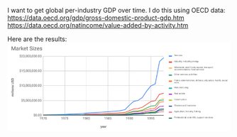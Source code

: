 I want to get global per-industry GDP over time.
I do this using OECD data:
https://data.oecd.org/gdp/gross-domestic-product-gdp.htm
https://data.oecd.org/natincome/value-added-by-activity.htm

Here are the results:
![graph of global per-industry GDP](/graph.png?raw=true "Global per-industry GDP over time")
